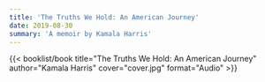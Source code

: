 ```yaml
---
title: 'The Truths We Hold: An American Journey'
date: 2019-08-30
summary: 'A memoir by Kamala Harris'
---
```


{{< booklist/book
title="The Truths We Hold: An American Journey"
author="Kamala Harris"
cover="cover.jpg"
format="Audio" >}}
